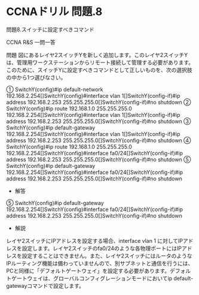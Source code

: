 # CCNAドリル 問題.8

問題8.スイッチに設定すべきコマンド

CCNA R&S 一問一答

問題
図にあるレイヤ2スイッチYを新しく追加します。このレイヤ2スイッチYは、管理用ワークステーションからリモート接続して管理する必要があります。このために、スイッチYに設定すべきコマンドとして正しいものを、次の選択肢の中から1つ選びなさい。

① SwitchY(config)#ip default-network 192.168.2.254[]SwitchY(config)#interface vlan 1[]SwitchY(config-if)#ip address 192.168.2.253 255.255.255.0[]SwitchY(config-if)#no shutdown
② SwitchY(config)#ip route 192.168.1.0 255.255.255.0 192.168.2.254[]SwitchY(config)#interface vlan 1[]SwitchY(config-if)#ip address 192.168.2.253 255.255.255.0[]SwitchY(config-if)#no shutdown
③ SwitchY(config)#ip default-gateway 192.168.2.254[]SwitchY(config)#interface vlan 1[]SwitchY(config-if)#ip address 192.168.2.253 255.255.255.0[]SwitchY(config-if)#no shutdown
④ SwitchY(config)#ip route 192.168.1.0 255.255.255.0 192.168.2.254[]SwitchY(config)#interface fa0/24[]SwitchY(config-if)#ip address 192.168.2.253 255.255.255.0[]SwitchY(config-if)#no shutdown
⑤ SwitchY(config)#ip default-gateway 192.168.2.254[]SwitchY(config)#interface fa0/24[]SwitchY(config-if)#ip address 192.168.2.253 255.255.255.0[]SwitchY(config-if)#no shutdown

- 解答

⑤ SwitchY(config)#ip default-gateway 192.168.2.254[]SwitchY(config)#interface fa0/24[]SwitchY(config-if)#ip address 192.168.2.253 255.255.255.0[]SwitchY(config-if)#no shutdown

- 解説

レイヤ2スイッチにIPアドレスを設定する場合、interface vlan 1 に対してIPアドレスを設定します。レイヤ2スイッチのfa0/24のような各物理ポートにはIPアドレスを設定することはできません。また、レイヤ2スイッチにはルータのようなIPルーティング機能は備わっていませんので、別サブネットと通信を行うには、PCと同様に「デフォルトゲートウェイ」を設定する必要があります。デフォルトゲートウェイは、グローバルコンフィグレーションモードにおいてip default-gatewayコマンドで設定します。